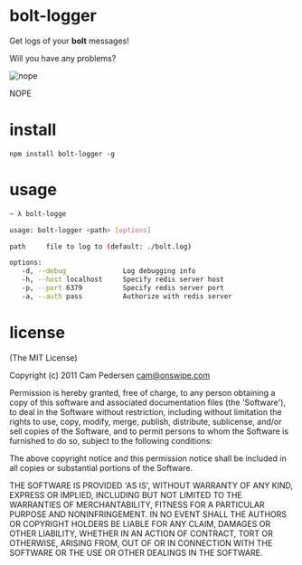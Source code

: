 # bolt-logger

Get logs of your **bolt** messages!

Will you have any problems?

![nope](http://i.imgur.com/EV93l.jpg)

NOPE

# install

    npm install bolt-logger -g

# usage

````bash
~ λ bolt-logge

usage: bolt-logger <path> [options]

path     file to log to (default: ./bolt.log)

options:
   -d, --debug              Log debugging info
   -h, --host localhost     Specify redis server host
   -p, --port 6379          Specify redis server port
   -a, --auth pass          Authorize with redis server


````

# license

(The MIT License)

Copyright (c) 2011 Cam Pedersen <cam@onswipe.com>

Permission is hereby granted, free of charge, to any person obtaining a copy of this software and associated documentation files (the 'Software'), to deal in the Software without restriction, including without limitation the rights to use, copy, modify, merge, publish, distribute, sublicense, and/or sell copies of the Software, and to permit persons to whom the Software is furnished to do so, subject to the following conditions:

The above copyright notice and this permission notice shall be included in all copies or substantial portions of the Software.

THE SOFTWARE IS PROVIDED 'AS IS', WITHOUT WARRANTY OF ANY KIND, EXPRESS OR IMPLIED, INCLUDING BUT NOT LIMITED TO THE WARRANTIES OF MERCHANTABILITY, FITNESS FOR A PARTICULAR PURPOSE AND NONINFRINGEMENT. IN NO EVENT SHALL THE AUTHORS OR COPYRIGHT HOLDERS BE LIABLE FOR ANY CLAIM, DAMAGES OR OTHER LIABILITY, WHETHER IN AN ACTION OF CONTRACT, TORT OR OTHERWISE, ARISING FROM, OUT OF OR IN CONNECTION WITH THE SOFTWARE OR THE USE OR OTHER DEALINGS IN THE SOFTWARE.

